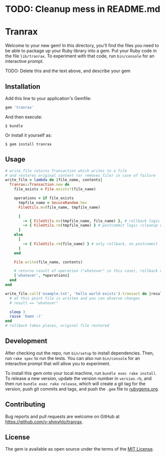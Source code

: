 # TODO: Cleanup mess in README.md

# Tranrax

Welcome to your new gem! In this directory, you'll find the files you need to be able to package up your Ruby library into a gem. Put your Ruby code in the file `lib/tranrax`. To experiment with that code, run `bin/console` for an interactive prompt.

TODO: Delete this and the text above, and describe your gem

## Installation

Add this line to your application's Gemfile:

```ruby
gem 'tranrax'
```

And then execute:

    $ bundle

Or install it yourself as:

    $ gem install tranrax

## Usage

```ruby
# write_file returns Transaction which writes to a file
# and restores original content (or removes file) in case of failure
write_file = lambda do |file_name, contents|
  Tranrax::Transaction.new do
    file_exists = File.exists?(file_name)

    operations = if file_exists
      tmpfile_name = SecureRandom.hex
      FileUtils.mv(file_name, tmpfile_name)

      [
        -> { FileUtils.mv(tmpfile_name, file_name) }, # rollback logic
        -> { FileUtils.rm(tmpfile_name) } # postcommit logic (cleanup on success)
      ]
    else
      [
        -> { FileUtils.rm(file_name) } # only rollback, no postcommit
      ]
    end

    File.write(file_name, contents)

    # returns result of operation ("whatever" in this case), rollback operation and postcommit operation
    ['whatever', *operations]
  end
end

write_file.call('example.txt', 'hello world exists').transact do |result|
  # at this point file is written and you can observe changes
  # result == "whatever"

  sleep 3
  raise 'Damn :('
end
# rollback takes places, original file restored
```

## Development

After checking out the repo, run `bin/setup` to install dependencies. Then, run `rake spec` to run the tests. You can also run `bin/console` for an interactive prompt that will allow you to experiment.

To install this gem onto your local machine, run `bundle exec rake install`. To release a new version, update the version number in `version.rb`, and then run `bundle exec rake release`, which will create a git tag for the version, push git commits and tags, and push the `.gem` file to [rubygems.org](https://rubygems.org).

## Contributing

Bug reports and pull requests are welcome on GitHub at https://github.com/v-shmyhlo/tranrax.


## License

The gem is available as open source under the terms of the [MIT License](http://opensource.org/licenses/MIT).
